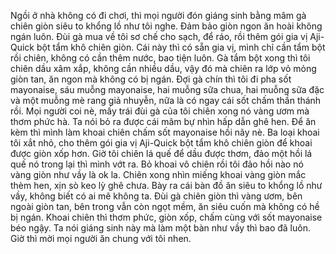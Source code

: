 Ngồi ở nhà không có đi chơi, thì mọi người đón giáng sinh bằng mâm gà chiên giòn siêu to khổng lồ như tôi nghe. Đảm bảo giòn ngon ăn hoài không ngán luôn. Đùi gà mua về tôi sơ chế cho sạch, để ráo, rồi thêm gói gia vị Aji-Quick bột tẩm khô chiên giòn. Cái này thì có sẵn gia vị, mình chỉ cần tẩm bột rồi chiên, không có cần thêm nước, bao tiện luôn. Gà tắm bột xong thì tôi chiên dầu xâm xắp, không cần nhiều dầu, vậy đó mà chiên ra lớp vỏ mỏng giòn tan, ăn ngon mà không có bị ngán. Đợi gà chín thì tôi đi pha sốt mayonaise, sáu muỗng mayonaise, hai muỗng sữa chua, hai muỗng sữa đặc và một muỗng mè rang giả nhuyễn, nữa là có ngay cái sốt chấm thần thánh rồi. Mọi người coi nè, mấy trái đùi gà của tôi chiên xong nó vàng ươm mà thơm phức hà. Ta nói bỏ ra được cái mâm bự nhìn hấp dẫn ghê hen. Để ăn kèm thì mình làm khoai chiên chấm sốt mayonaise hồi nãy nè. Ba loại khoai tôi xắt nhỏ, cho thêm gói gia vị Aji-Quick bột tẩm khô chiên giòn để khoai được giòn xốp hơn. Giờ tôi chiên lá quế để dầu được thơm, đảo một hồi lá quế nó trong lại thì mình vớt ra. Bỏ khoai vô chiên rồi tôi đảo hồi nào nó vàng giòn như vầy là ok la. Chiên xong nhìn miếng khoai vàng giòn mắc thèm hen, xịn sò keo lỳ ghê chưa. Bày ra cái bàn đồ ăn siêu to khổng lồ như vầy, không biết có ai mê không ta. Đùi gà chiên giòn thì vàng ươm, bên ngoài giòn tan, bên trong vẫn còn ngọt mềm, ăn siêu cuốn mà không có hề bị ngán. Khoai chiên thì thơm phức, giòn xốp, chấm cùng với sốt mayonaise béo ngậy. Ta nói giáng sinh này mà làm một bàn như vầy thì bao đã luôn. Giờ thì mời mọi người ăn chung với tôi nhen.